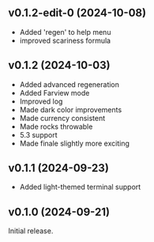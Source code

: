 ## v0.1.2-edit-0 (2024-10-08)
- Added 'regen' to help menu
- improved scariness formula

## v0.1.2 (2024-10-03)
- Added advanced regeneration
- Added Farview mode
- Improved log
- Made dark color improvements
- Made currency consistent
- Made rocks throwable
- 5.3 support
- Made finale slightly more exciting

## v0.1.1 (2024-09-23)
- Added light-themed terminal support

## v0.1.0 (2024-09-21)
Initial release.
